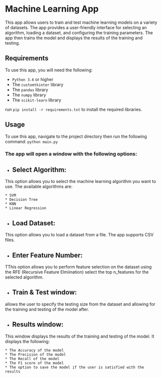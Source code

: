 # Machine Learning App

This app allows users to train and test machine learning models on a variety of datasets. The app provides a user-friendly interface for selecting an algorithm, loading a dataset, and configuring the training parameters. The app then trains the model and displays the results of the training and testing.

## Requirements

To use this app, you will need the following:
* `Python 3.6` or higher
* The `customtkinter` library
* The `pandas` library
* The `numpy` library
* The `scikit-learn` library

run `pip install -r requirements.txt` to install the required libraries.

## Usage

To use this app, navigate to the project directory then run the following command:
`python main.py`

### The app will open a window with the following options:

- ## Select Algorithm:
This option allows you to select the machine learning algorithm you want to use. The available algorithms are:

    * SVM
    * Decision Tree
    * KNN
    * Linear Regression

- ## Load Dataset:
This option allows you to load a dataset from a file. The app supports CSV files.

- ## Enter Feature Number:
TThis option allows you to perform feature selection on the dataset using the RFE (Recursive Feature Elmiination) select the top n_features for the selected algorithm.

- ## Train & Test window:
allows the user to specify the testing size from the dataset and allowing for the training and testing of the model after.

- ## Results window:
This window displays the results of the training and testing of the model. It displays the following:

    * The Accuracy of the model
    * The Precision of the model
    * The Recall of the model
    * The F1 score of the model
    * The option to save the model if the user is satisfied with the results
